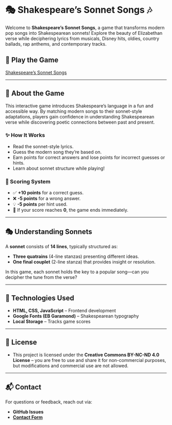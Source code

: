 # 🎭 Shakespeare’s Sonnet Songs 🎶  

Welcome to **Shakespeare’s Sonnet Songs**, a game that transforms modern pop songs into Shakespearean sonnets! Explore the beauty of Elizabethan verse while deciphering lyrics from musicals, Disney hits, oldies, country ballads, rap anthems, and contemporary tracks.  

## 🔗 Play the Game  
[Shakespeare’s Sonnet Songs](https://www.shakespearelearning.org)  

---

## 📜 About the Game  
This interactive game introduces Shakespeare’s language in a fun and accessible way. By matching modern songs to their sonnet-style adaptations, players gain confidence in understanding Shakespearean verse while discovering poetic connections between past and present.  

### ✨ How It Works  
- Read the sonnet-style lyrics.  
- Guess the modern song they’re based on.  
- Earn points for correct answers and lose points for incorrect guesses or hints.  
- Learn about sonnet structure while playing!  

### 🎯 Scoring System  
- ✅ **+10 points** for a correct guess.  
- ❌ **-5 points** for a wrong answer.  
- 💡 **-5 points** per hint used.  
- 🚨 If your score reaches **0**, the game ends immediately.  

---

## 🎭 Understanding Sonnets  
A **sonnet** consists of **14 lines**, typically structured as:  
- **Three quatrains** (4-line stanzas) presenting different ideas.  
- **One final couplet** (2-line stanza) that provides insight or resolution.  

In this game, each sonnet holds the key to a popular song—can you decipher the tune from the verse?  

---

## 📌 Technologies Used  
- **HTML, CSS, JavaScript** – Frontend development  
- **Google Fonts (EB Garamond)** – Shakespearean typography  
- **Local Storage** – Tracks game scores  

---

## 📄 License  
- This project is licensed under the **Creative Commons BY-NC-ND 4.0 License** – you are free to use and share it for non-commercial purposes, but modifications and commercial use are not allowed.
---

## 📬 Contact  
For questions or feedback, reach out via:  
- **GitHub Issues**  
- [**Contact Form**](https://forms.gle/qQncdsy8SfXFx4g69)
